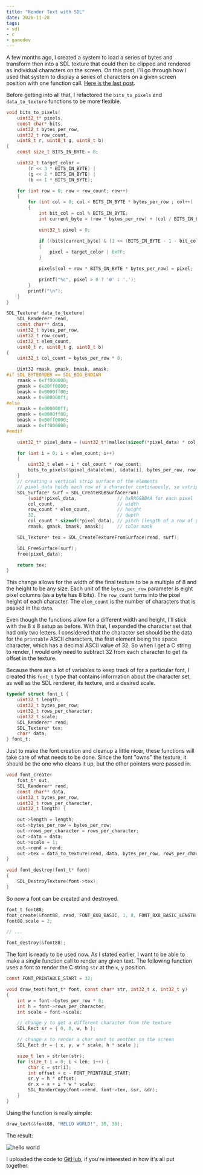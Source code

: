 ```yaml
---
title: "Render Text with SDL"
date: 2020-11-28
tags:
- sdl
- c
- gamedev
---
```

A few months ago, I created a system to load a series of bytes and transform
then into a SDL texture that could then be clipped and rendered as individual
characters on the screen. On this post, I'll go through how I used that
system to display a series of characters on a given screen position with one
function call. [Here is the last post](/posts/2020/08/12/custom-font-texture-loader-with-sdl/).

Before getting into all that, I refactored the `bits_to_pixels` and
`data_to_texture` functions to be more flexible.

```c
void bits_to_pixels(
	uint32_t* pixels,
	const char* bits,
	uint32_t bytes_per_row,
	uint32_t row_count,
	uint8_t r, uint8_t g, uint8_t b)
{
    const size_t BITS_IN_BYTE = 8;

    uint32_t target_color =
		(r << 3 * BITS_IN_BYTE) |
		(g << 2 * BITS_IN_BYTE) |
		(b << 1 * BITS_IN_BYTE);

	for (int row = 0; row < row_count; row++)
	{
		for (int col = 0; col < BITS_IN_BYTE * bytes_per_row ; col++)
		{
			int bit_col = col % BITS_IN_BYTE;
			int current_byte = (row * bytes_per_row) + (col / BITS_IN_BYTE);

			uint32_t pixel = 0;

			if ((bits[current_byte] & (1 << (BITS_IN_BYTE - 1 - bit_col))) > 0)
			{
				pixel = target_color | 0xFF;
			}

			pixels[col + row * BITS_IN_BYTE * bytes_per_row] = pixel;

			printf("%c", pixel > 0 ? '0' : '.');
		}
		printf("\n");
	}
}

SDL_Texture* data_to_texture(
    SDL_Renderer* rend,
    const char** data,
    uint32_t bytes_per_row,
    uint32_t row_count,
    uint32_t elem_count,
    uint8_t r, uint8_t g, uint8_t b)
{
    uint32_t col_count = bytes_per_row * 8;

    Uint32 rmask, gmask, bmask, amask;
#if SDL_BYTEORDER == SDL_BIG_ENDIAN
    rmask = 0xff000000;
    gmask = 0x00ff0000;
    bmask = 0x0000ff00;
    amask = 0x000000ff;
#else
    rmask = 0x000000ff;
    gmask = 0x0000ff00;
    bmask = 0x00ff0000;
    amask = 0xff000000;
#endif

    uint32_t* pixel_data = (uint32_t*)malloc(sizeof(*pixel_data) * col_count * row_count * elem_count);

    for (int i = 0; i < elem_count; i++)
    {
        uint32_t elem = i * col_count * row_count;
        bits_to_pixels(&pixel_data[elem], &data[i], bytes_per_row, row_count, r, g, b);
    }
    // creating a vertical strip surface of the elements
    // pixel_data holds each row of a character continuously, so vstrip is easier to load
    SDL_Surface* surf = SDL_CreateRGBSurfaceFrom(
        (void*)pixel_data,               // 0xRRGGBBAA for each pixel
        col_count,                       // width
        row_count * elem_count,          // height
        32,                              // depth
        col_count * sizeof(*pixel_data), // pitch (length of a row of pixels in bytes)
        rmask, gmask, bmask, amask);     // color mask

    SDL_Texture* tex = SDL_CreateTextureFromSurface(rend, surf);

    SDL_FreeSurface(surf);
    free(pixel_data);

    return tex;
}
```

This change allows for the width of the final texture to be a multiple of 8
and the height to be any size. Each unit of the `bytes_per_row` parameter
is eight pixel columns (as a byte has 8 bits). The `row_count` turns into the
pixel height of each character. The `elem_count` is the number of characters
that is passed in the `data`.

Even though the functions allow for a different width and height, I'll stick
with the 8 x 8 setup as before. With that, I expanded the character set that
had only two letters. I considered that the character set should be the data
for the `printable` ASCII characters, the first element being the space character,
which has a decimal ASCII value of 32. So when I get a C string to render, I would
only need to subtract 32 from each character to get its offset in the texture.

Because there are a lot of variables to keep track of for a particular font,
I created this `font_t` type that contains information about the character
set, as well as the SDL renderer, its texture, and a desired scale.

```c
typedef struct font_t {
    uint32_t length;
    uint32_t bytes_per_row;
    uint32_t rows_per_character;
    uint32_t scale;
    SDL_Renderer* rend;
    SDL_Texture* tex;
    char* data;
} font_t;
```

Just to make the font creation and cleanup a little nicer, these functions
will take care of what needs to be done. Since the font "owns" the texture,
it should be the one who cleans it up, but the other pointers were passed in.

```c
void font_create(
    font_t* out,
    SDL_Renderer* rend,
    const char** data,
    uint32_t bytes_per_row,
    uint32_t rows_per_character,
    uint32_t length) {

    out->length = length;
    out->bytes_per_row = bytes_per_row;
    out->rows_per_character = rows_per_character;
    out->data = data;
    out->scale = 1;
    out->rend = rend;
    out->tex = data_to_texture(rend, data, bytes_per_row, rows_per_character, length, 0xFF, 0xFF, 0xFF);
}

void font_destroy(font_t* font)
{
    SDL_DestroyTexture(font->tex);
}
```

So now a font can be created and destroyed.

```c
font_t font88;
font_create(&font88, rend, FONT_8X8_BASIC, 1, 8, FONT_8X8_BASIC_LENGTH);
font88.scale = 2;

// ...

font_destroy(&font88);
```

The font is ready to be used now. As I stated earlier, I want to be able to
make a single function call to render any given text. The following function
uses a font to render the C string `str` at the `x`, `y` position.

```c
const FONT_PRINTABLE_START = 32;

void draw_text(font_t* font, const char* str, int32_t x, int32_t y)
{
    int w = font->bytes_per_row * 8;
    int h = font->rows_per_character;
    int scale = font->scale;

    // change y to get a different character from the texture
    SDL_Rect sr = { 0, 0, w, h };

    // change x to render a char next to another on the screen
    SDL_Rect dr = { x, y, w * scale, h * scale };

    size_t len = strlen(str);
    for (size_t i = 0; i < len; i++) {
        char c = str[i];
        int offset = c - FONT_PRINTABLE_START;
        sr.y = h * offset;
        dr.x = x + i * w * scale;
        SDL_RenderCopy(font->rend, font->tex, &sr, &dr);
    }
}
```

Using the function is really simple:

```c
draw_text(&font88, "HELLO WORLD!", 30, 30);
```

The result:

![hello world](/assets/images/sdl-custom-font-03.jpg)

I uploaded the code to [GitHub](https://github.com/blotta/blt_sdl_utils), if
you're interested in how it's all put together.